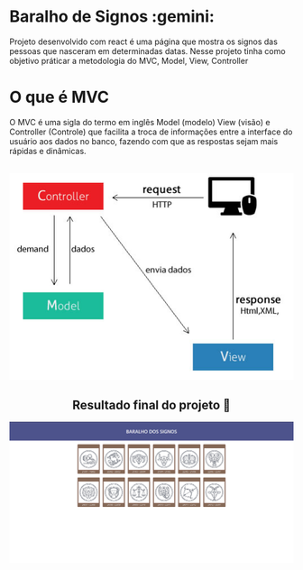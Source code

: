 <h1>Baralho de Signos :gemini:</h1>

Projeto desenvolvido com react é uma página que mostra os signos das pessoas que nasceram em determinadas datas. Nesse projeto tinha como objetivo práticar a metodologia do MVC, Model, View, Controller

<h1>O que é MVC</h1>
O MVC é uma sigla do termo em inglês Model (modelo) View (visão) e Controller (Controle) que facilita a troca de informações entre a interface do usuário aos dados no banco, fazendo com que as respostas sejam mais rápidas e dinâmicas.
<br><br>
<p align="center">
<img src="./Screenshots/MVC.jpg">
<p>

 
<h2 align="center">
Resultado final do projeto 🎯
</h2>
<p align="center">
<img src="./Screenshots/baralho-signos.png">
<p>
